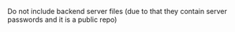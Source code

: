 ﻿Do not include backend server files (due to that they contain server passwords and it is a public repo)
